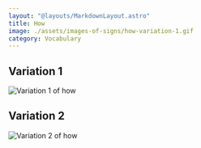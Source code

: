 ```yaml
---
layout: "@layouts/MarkdownLayout.astro"
title: How
image: ./assets/images-of-signs/how-variation-1.gif
category: Vocabulary
---
```


## Variation 1

![Variation 1 of how](@signs/how-variation-1.gif)

## Variation 2

![Variation 2 of how](@signs/how-variation-2.gif)

